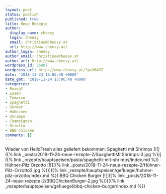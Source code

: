 ```yaml
---
layout: post
status: publish
published: true
title: Neue Rezepte
author:
  display_name: cheesy
  login: cheesy
  email: christine@cheesy.at
  url: http://www.cheesy.at/
author_login: cheesy
author_email: christine@cheesy.at
author_url: http://www.cheesy.at/
wordpress_id: 36497
wordpress_url: http://www.cheesy.at/?p=36497
date: '2018-11-24 16:06:48 +0000'
date_gmt: '2018-11-24 15:06:48 +0000'
categories:
- Rezept
- Essen
- Tomaten
- Spaghetti
- Burger
- Hühnchen
- Shrimps
- Champignon
- Orzotto
- BBQ Chicken
comments: []
---
```

Wieder von HelloFresh alles geliefert bekommen:
Spaghetti mit Shrimps
[![]({% link _posts/2018-11-24-neue-rezepte-2/SpaghettiMitShrimps-3.jpg %})]({% link _rezepte/hauptspeisen/pasta/spaghetti-mit-shrimps/index.md %})
Hühner-Pilz Orzotto
[![]({% link _posts/2018-11-24-neue-rezepte-2/Hühner-Pilz-Orzotto2.jpg %})]({% link _rezepte/hauptspeisen/gefluegel/huhner-pilz-orzotto/index.md %})
BBQ Chicken Burger
[![]({% link _posts/2018-11-24-neue-rezepte-2/BBQChickenBurger-2.jpg %})]({% link _rezepte/hauptspeisen/gefluegel/bbq-chicken-burger/index.md %})
